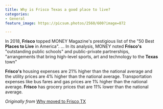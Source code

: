 ```yaml
---
title: Why is Frisco Texas a good place to live?
categories:
- General
feature_image: https://picsum.photos/2560/600?image=872

---
```

In 2018, **Frisco** topped MONEY Magazine's prestigious list of the "50 Best **Places to Live** in America". ... In its analysis, MONEY noted **Frisco's** "outstanding public schools" and public-private partnerships, "arrangements that bring high-level sports, art and technology to the **Texas** town"

<!-- more -->

**Frisco's** housing expenses are 21% higher than the national average and the utility prices are 4% higher than the national average. Transportation expenses like bus fares and gas prices are 1% higher than the national average. **Frisco** has grocery prices that are 11% lower than the national average.

_Originally from_ [Why moved to Frisco,TX](https://www.oldeworldmovers.com/why-frisco-texas-is-a-great-place-to-live/)